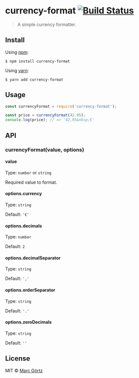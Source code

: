 # currency-format [![Build Status](https://travis-ci.org/Dreamseer/currency-format.svg?branch=master)](https://travis-ci.org/Dreamseer/currency-format)

> A simple currency formatter.

## Install

Using [npm](https://www.npmjs.com/get-npm):

```
$ npm install currency-format
```

Using [yarn](https://yarnpkg.com/):

```
$ yarn add currency-format
```

## Usage

```js
const currencyFormat = require('currency-format');

const price = currencyFormat(42.95);
console.log(price); // => '42,95&nbsp;€'
```

## API

### currencyFormat(value, options)

#### value

Type: `number` or `string`

Required value to format.

#### options.currency

Type: `string`

Default: `'€'`

#### options.decimals

Type: `number`

Default: `2`

#### options.decimalSeparator

Type: `string`

Default: `','`

#### options.orderSeparator

Type: `string`

Default: `'.'`

#### options.zeroDecimals

Type: `string`

Default: `''`

## License

MIT © [Marc Görtz](https://marcgoertz.de/)
